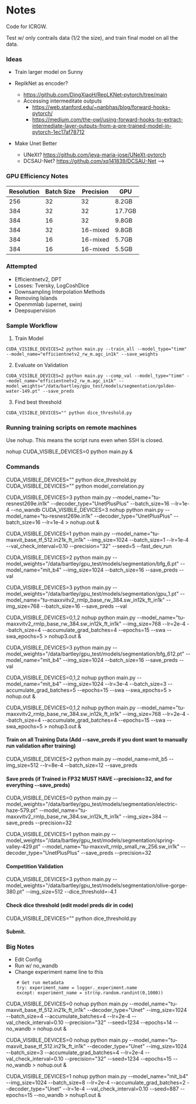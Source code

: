 # Notes

Code for ICRGW.

Test w/ only contrails data (1/2 the size), and train final model on all the data.

### Ideas

- Train larger model on Sunny

- ReplkNet as encoder?
    - https://github.com/DingXiaoH/RepLKNet-pytorch/tree/main
    - Accessing intermeditate outputs
        - https://web.stanford.edu/~nanbhas/blog/forward-hooks-pytorch/
        - https://medium.com/the-owl/using-forward-hooks-to-extract-intermediate-layer-outputs-from-a-pre-trained-model-in-pytorch-1ec17af78712

- Make Unet Better
    - UNeXt? https://github.com/jeya-maria-jose/UNeXt-pytorch
    - DCSAU-Net? https://github.com/xq141839/DCSAU-Net -->

### GPU Efficiency Notes

| Resolution | Batch Size | Precision    | GPU     |
|------------|------------|--------------|---------|
| 256        | 32         | 32           | 8.2GB   |
| 384        | 32         | 32           | 17.7GB  |
| 384        | 16         | 32           | 9.8GB   |
| 384        | 32         | 16-mixed     | 9.8GB   |
| 384        | 16         | 16-mixed     | 5.7GB   |
| 384        | 16         | 16-mixed     | 5.5GB   | <- w/ bits and bytes


### Attempted

- Efficientnetv2, DPT
- Losses: Tversky, LogCoshDice
- Downsampling Interpolation Methods
- Removing Islands
- Openmmlab (upernet, swin)
- Deepsupervision

### Sample Workflow

1. Train Model

`CUDA_VISIBLE_DEVICES=2 python main.py --train_all --model_type="timm" --model_name="efficientnetv2_rw_m.agc_in1k" --save_weights`

2. Evaluate on Validation

`CUDA_VISIBLE_DEVICES=2 python main.py --comp_val --model_type="timm" --model_name="efficientnetv2_rw_m.agc_in1k" --model_weights="/data/bartley/gpu_test/models/segmentation/golden-water-149.pt" --save_preds`

3. Find best threshold

`CUDA_VISIBLE_DEVICES="" python dice_threshold.py`

### Running training scripts on remote machines

Use nohup. This means the script runs even when SSH is closed.

nohup CUDA_VISIBLE_DEVICES=0 python main.py &

### Commands

CUDA_VISIBLE_DEVICES="" python dice_threshold.py
CUDA_VISIBLE_DEVICES="" python model_correlation.py

CUDA_VISIBLE_DEVICES=3 python main.py --model_name="tu-resnest269e.in1k" --decoder_type="UnetPlusPlus" --batch_size=16 --lr=1e-4 --no_wandb
CUDA_VISIBLE_DEVICES=3 nohup python main.py --model_name="tu-resnest269e.in1k" --decoder_type="UnetPlusPlus" --batch_size=16 --lr=1e-4 > nohup.out &

CUDA_VISIBLE_DEVICES=1 python main.py --model_name="tu-maxvit_base_tf_512.in21k_ft_in1k" --img_size=1024 --batch_size=1 --lr=1e-4 --val_check_interval=0.10 --precision="32" --seed=5 --fast_dev_run

CUDA_VISIBLE_DEVICES=2 python main.py --model_weights="/data/bartley/gpu_test/models/segmentation/bfg_6.pt" --model_name="mit_b4" --img_size=1024 --batch_size=16 --save_preds --val

CUDA_VISIBLE_DEVICES=3 python main.py --model_weights="/data/bartley/gpu_test/models/segmentation/gpu_1.pt" --model_name="tu-maxxvitv2_rmlp_base_rw_384.sw_in12k_ft_in1k" --img_size=768 --batch_size=16 --save_preds --val

CUDA_VISIBLE_DEVICES=0,1,2 nohup python main.py --model_name="tu-maxxvitv2_rmlp_base_rw_384.sw_in12k_ft_in1k" --img_size=768 --lr=2e-4 --batch_size=4 --accumulate_grad_batches=4 --epochs=15 --swa --swa_epochs=5 > nohup3.out &


CUDA_VISIBLE_DEVICES=3 python main.py --model_weights="/data/bartley/gpu_test/models/segmentation/bfg_612.pt" --model_name="mit_b4" --img_size=1024 --batch_size=16 --save_preds --val


CUDA_VISIBLE_DEVICES=0,1,2 nohup python main.py --model_name="mit_b4" --img_size=1024 --lr=3e-4 --batch_size=3 --accumulate_grad_batches=5 --epochs=15 --swa --swa_epochs=5 > nohup.out &

CUDA_VISIBLE_DEVICES=0,1,2 nohup python main.py --model_name="tu-maxxvitv2_rmlp_base_rw_384.sw_in12k_ft_in1k" --img_size=768 --lr=2e-4 --batch_size=4 --accumulate_grad_batches=4 --epochs=15 --swa --swa_epochs=5 > nohup3.out &


#### Train on all Training Data (Add --save_preds if you dont want to manually run validation after training)
CUDA_VISIBLE_DEVICES=2 python main.py --model_name=mit_b5 --img_size=512 --lr=8e-4 --batch_size=12 --save_preds

#### Save preds (if Trained in FP32 MUST HAVE --precision=32, and for everything --save_preds)
CUDA_VISIBLE_DEVICES=0 python main.py --model_weights="/data/bartley/gpu_test/models/segmentation/electric-haze-579.pt" --model_name="tu-maxxvitv2_rmlp_base_rw_384.sw_in12k_ft_in1k" --img_size=384 --save_preds --precision=32

CUDA_VISIBLE_DEVICES=1 python main.py --model_weights="/data/bartley/gpu_test/models/segmentation/spring-valley-429.pt" --model_name="tu-maxxvit_rmlp_small_rw_256.sw_in1k" --decoder_type="UnetPlusPlus" --save_preds --precision=32

#### Competition Validation
CUDA_VISIBLE_DEVICES=3 python main.py --model_weights="/data/bartley/gpu_test/models/segmentation/olive-gorge-380.pt" --img_size=512 --dice_threshold=-4.1

#### Check dice threshold (edit model preds dir in code)
CUDA_VISIBLE_DEVICES="" python dice_threshold.py

#### Submit.

### Big Notes

- Edit Config
- Run w/ no_wandb
- Change experiment name line to this
```
    # Get run metadata
    try: experiment_name = logger._experiment.name
    except: experiment_name = str(np.random.randint(0,1000))
```

CUDA_VISIBLE_DEVICES=0 nohup python main.py --model_name="tu-maxvit_base_tf_512.in21k_ft_in1k" --decoder_type="Unet" --img_size=1024 --batch_size=4 --accumulate_batches=4 --lr=2e-4 --val_check_interval=0.10 --precision="32" --seed=1234 --epochs=14 --no_wandb > nohup.out &

CUDA_VISIBLE_DEVICES=0 nohup python main.py --model_name="tu-maxvit_base_tf_512.in21k_ft_in1k" --decoder_type="Unet" --img_size=1024 --batch_size=3 --accumulate_grad_batches=4 --lr=2e-4 --val_check_interval=0.10 --precision="32" --seed=1234 --epochs=15 --no_wandb > nohup.out &

CUDA_VISIBLE_DEVICES=1 nohup python main.py --model_name="mit_b4" --img_size=1024 --batch_size=8 --lr=2e-4 --accumulate_grad_batches=2 --decoder_type="Unet" --lr=1e-4 --val_check_interval=0.10 --seed=887 --epochs=15 --no_wandb > nohup1.out &